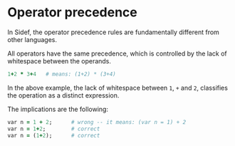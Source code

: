 # Operator precedence

In Sidef, the operator precedence rules are fundamentally different from other languages.

All operators have the same precedence, which is controlled by the lack of whitespace between the operands.

```ruby
1+2 * 3+4   # means: (1+2) * (3+4)
```

In the above example, the lack of whitespace between `1`, `+` and `2`, classifies the operation as a distinct expression.

The implications are the following:

```ruby
var n = 1 + 2;      # wrong -- it means: (var n = 1) + 2
var n = 1+2;        # correct
var n = (1+2);      # correct
```
